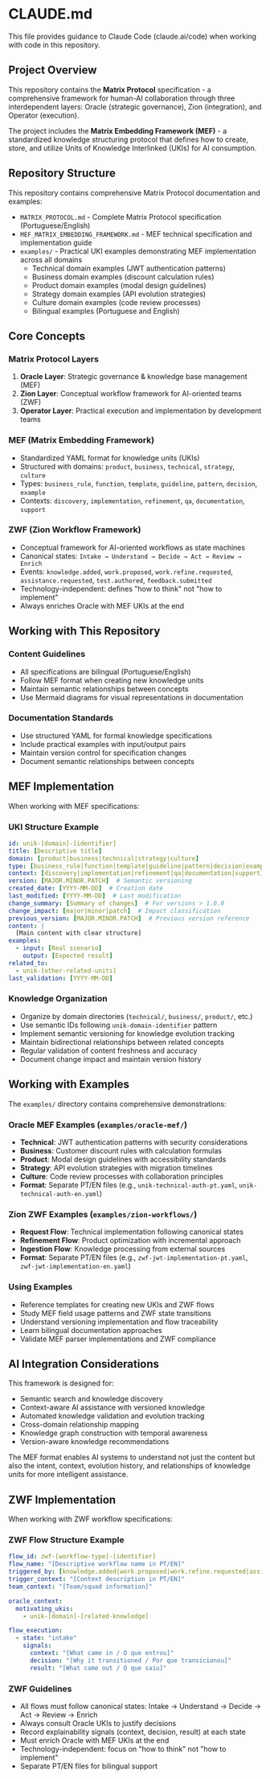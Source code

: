 # CLAUDE.md

This file provides guidance to Claude Code (claude.ai/code) when working with code in this repository.

## Project Overview

This repository contains the **Matrix Protocol** specification - a comprehensive framework for human-AI collaboration through three interdependent layers: Oracle (strategic governance), Zion (integration), and Operator (execution).

The project includes the **Matrix Embedding Framework (MEF)** - a standardized knowledge structuring protocol that defines how to create, store, and utilize Units of Knowledge Interlinked (UKIs) for AI consumption.

## Repository Structure

This repository contains comprehensive Matrix Protocol documentation and examples:

- `MATRIX_PROTOCOL.md` - Complete Matrix Protocol specification (Portuguese/English)
- `MEF_MATRIX_EMBEDDING_FRAMEWORK.md` - MEF technical specification and implementation guide
- `examples/` - Practical UKI examples demonstrating MEF implementation across all domains
  - Technical domain examples (JWT authentication patterns)
  - Business domain examples (discount calculation rules)
  - Product domain examples (modal design guidelines)
  - Strategy domain examples (API evolution strategies)
  - Culture domain examples (code review processes)
  - Bilingual examples (Portuguese and English)

## Core Concepts

### Matrix Protocol Layers
1. **Oracle Layer**: Strategic governance & knowledge base management (MEF)
2. **Zion Layer**: Conceptual workflow framework for AI-oriented teams (ZWF)
3. **Operator Layer**: Practical execution and implementation by development teams

### MEF (Matrix Embedding Framework)
- Standardized YAML format for knowledge units (UKIs)
- Structured with domains: `product`, `business`, `technical`, `strategy`, `culture`
- Types: `business_rule`, `function`, `template`, `guideline`, `pattern`, `decision`, `example`
- Contexts: `discovery`, `implementation`, `refinement`, `qa`, `documentation`, `support`

### ZWF (Zion Workflow Framework)
- Conceptual framework for AI-oriented workflows as state machines
- Canonical states: `Intake → Understand → Decide → Act → Review → Enrich`
- Events: `knowledge.added`, `work.proposed`, `work.refine.requested`, `assistance.requested`, `test.authored`, `feedback.submitted`
- Technology-independent: defines "how to think" not "how to implement"
- Always enriches Oracle with MEF UKIs at the end

## Working with This Repository

### Content Guidelines
- All specifications are bilingual (Portuguese/English)
- Follow MEF format when creating new knowledge units
- Maintain semantic relationships between concepts
- Use Mermaid diagrams for visual representations in documentation

### Documentation Standards
- Use structured YAML for formal knowledge specifications
- Include practical examples with input/output pairs
- Maintain version control for specification changes
- Document semantic relationships between concepts

## MEF Implementation

When working with MEF specifications:

### UKI Structure Example
```yaml
id: unik-[domain]-[identifier]
title: [Descriptive title]
domain: [product|business|technical|strategy|culture]
type: [business_rule|function|template|guideline|pattern|decision|example]
context: [discovery|implementation|refinement|qa|documentation|support]
version: [MAJOR.MINOR.PATCH]  # Semantic versioning
created_date: [YYYY-MM-DD]  # Creation date
last_modified: [YYYY-MM-DD]  # Last modification
change_summary: [Summary of changes]  # For versions > 1.0.0
change_impact: [major|minor|patch]  # Impact classification
previous_version: [MAJOR.MINOR.PATCH]  # Previous version reference
content: |
  [Main content with clear structure]
examples:
  - input: [Real scenario]
    output: [Expected result]
related_to:
  - unik-[other-related-units]
last_validation: [YYYY-MM-DD]
```

### Knowledge Organization
- Organize by domain directories (`technical/`, `business/`, `product/`, etc.)
- Use semantic IDs following `unik-domain-identifier` pattern
- Implement semantic versioning for knowledge evolution tracking
- Maintain bidirectional relationships between related concepts
- Regular validation of content freshness and accuracy
- Document change impact and maintain version history

## Working with Examples

The `examples/` directory contains comprehensive demonstrations:

### Oracle MEF Examples (`examples/oracle-mef/`)
- **Technical**: JWT authentication patterns with security considerations
- **Business**: Customer discount rules with calculation formulas
- **Product**: Modal design guidelines with accessibility standards
- **Strategy**: API evolution strategies with migration timelines
- **Culture**: Code review processes with collaboration principles
- **Format**: Separate PT/EN files (e.g., `unik-technical-auth-pt.yaml`, `unik-technical-auth-en.yaml`)

### Zion ZWF Examples (`examples/zion-workflows/`)
- **Request Flow**: Technical implementation following canonical states
- **Refinement Flow**: Product optimization with incremental approach
- **Ingestion Flow**: Knowledge processing from external sources
- **Format**: Separate PT/EN files (e.g., `zwf-jwt-implementation-pt.yaml`, `zwf-jwt-implementation-en.yaml`)

### Using Examples
- Reference templates for creating new UKIs and ZWF flows
- Study MEF field usage patterns and ZWF state transitions
- Understand versioning implementation and flow traceability
- Learn bilingual documentation approaches
- Validate MEF parser implementations and ZWF compliance

## AI Integration Considerations

This framework is designed for:
- Semantic search and knowledge discovery
- Context-aware AI assistance with versioned knowledge
- Automated knowledge validation and evolution tracking
- Cross-domain relationship mapping
- Knowledge graph construction with temporal awareness
- Version-aware knowledge recommendations

The MEF format enables AI systems to understand not just the content but also the intent, context, evolution history, and relationships of knowledge units for more intelligent assistance.

## ZWF Implementation

When working with ZWF workflow specifications:

### ZWF Flow Structure Example
```yaml
flow_id: zwf-[workflow-type]-[identifier]
flow_name: "[Descriptive workflow name in PT/EN]"
triggered_by: [knowledge.added|work.proposed|work.refine.requested|assistance.requested|test.authored|feedback.submitted]
trigger_context: "[Context description in PT/EN]"
team_context: "[Team/squad information]"

oracle_context:
  motivating_ukis:
    - unik-[domain]-[related-knowledge]

flow_execution:
  - state: "intake"
    signals:
      context: "[What came in / O que entrou]"
      decision: "[Why it transitioned / Por que transicionou]" 
      result: "[What came out / O que saiu]"
```

### ZWF Guidelines
- All flows must follow canonical states: Intake → Understand → Decide → Act → Review → Enrich
- Always consult Oracle UKIs to justify decisions
- Record explainability signals (context, decision, result) at each state
- Must enrich Oracle with MEF UKIs at the end
- Technology-independent: focus on "how to think" not "how to implement"
- Separate PT/EN files for bilingual support